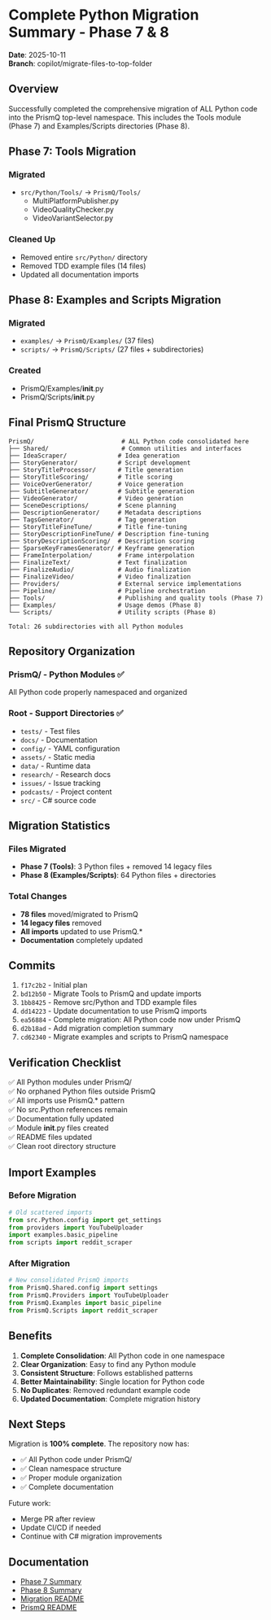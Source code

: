 # Complete Python Migration Summary - Phase 7 & 8

**Date**: 2025-10-11  
**Branch**: copilot/migrate-files-to-top-folder

## Overview

Successfully completed the comprehensive migration of ALL Python code into the PrismQ top-level namespace. This includes the Tools module (Phase 7) and Examples/Scripts directories (Phase 8).

## Phase 7: Tools Migration

### Migrated
- `src/Python/Tools/` → `PrismQ/Tools/`
  - MultiPlatformPublisher.py
  - VideoQualityChecker.py
  - VideoVariantSelector.py

### Cleaned Up
- Removed entire `src/Python/` directory
- Removed TDD example files (14 files)
- Updated all documentation imports

## Phase 8: Examples and Scripts Migration

### Migrated
- `examples/` → `PrismQ/Examples/` (37 files)
- `scripts/` → `PrismQ/Scripts/` (27 files + subdirectories)

### Created
- PrismQ/Examples/__init__.py
- PrismQ/Scripts/__init__.py

## Final PrismQ Structure

```
PrismQ/                        # ALL Python code consolidated here
├── Shared/                    # Common utilities and interfaces
├── IdeaScraper/              # Idea generation
├── StoryGenerator/           # Script development
├── StoryTitleProcessor/      # Title generation
├── StoryTitleScoring/        # Title scoring
├── VoiceOverGenerator/       # Voice generation
├── SubtitleGenerator/        # Subtitle generation
├── VideoGenerator/           # Video generation
├── SceneDescriptions/        # Scene planning
├── DescriptionGenerator/     # Metadata descriptions
├── TagsGenerator/            # Tag generation
├── StoryTitleFineTune/       # Title fine-tuning
├── StoryDescriptionFineTune/ # Description fine-tuning
├── StoryDescriptionScoring/  # Description scoring
├── SparseKeyFramesGenerator/ # Keyframe generation
├── FrameInterpolation/       # Frame interpolation
├── FinalizeText/             # Text finalization
├── FinalizeAudio/            # Audio finalization
├── FinalizeVideo/            # Video finalization
├── Providers/                # External service implementations
├── Pipeline/                 # Pipeline orchestration
├── Tools/                    # Publishing and quality tools (Phase 7)
├── Examples/                 # Usage demos (Phase 8)
└── Scripts/                  # Utility scripts (Phase 8)

Total: 26 subdirectories with all Python modules
```

## Repository Organization

### PrismQ/ - Python Modules ✅
All Python code properly namespaced and organized

### Root - Support Directories ✅
- `tests/` - Test files
- `docs/` - Documentation  
- `config/` - YAML configuration
- `assets/` - Static media
- `data/` - Runtime data
- `research/` - Research docs
- `issues/` - Issue tracking
- `podcasts/` - Project content
- `src/` - C# source code

## Migration Statistics

### Files Migrated
- **Phase 7 (Tools)**: 3 Python files + removed 14 legacy files
- **Phase 8 (Examples/Scripts)**: 64 Python files + directories

### Total Changes
- **78 files** moved/migrated to PrismQ
- **14 legacy files** removed
- **All imports** updated to use PrismQ.*
- **Documentation** completely updated

## Commits

1. `f17c2b2` - Initial plan
2. `bd12b50` - Migrate Tools to PrismQ and update imports
3. `1bb8425` - Remove src/Python and TDD example files
4. `dd14223` - Update documentation to use PrismQ imports
5. `ea56884` - Complete migration: All Python code now under PrismQ
6. `d2b18ad` - Add migration completion summary
7. `cd62340` - Migrate examples and scripts to PrismQ namespace

## Verification Checklist

✅ All Python modules under PrismQ/  
✅ No orphaned Python files outside PrismQ  
✅ All imports use PrismQ.* pattern  
✅ No src.Python references remain  
✅ Documentation fully updated  
✅ Module __init__.py files created  
✅ README files updated  
✅ Clean root directory structure  

## Import Examples

### Before Migration
```python
# Old scattered imports
from src.Python.config import get_settings
from providers import YouTubeUploader
import examples.basic_pipeline
from scripts import reddit_scraper
```

### After Migration
```python
# New consolidated PrismQ imports
from PrismQ.Shared.config import settings
from PrismQ.Providers import YouTubeUploader
from PrismQ.Examples import basic_pipeline
from PrismQ.Scripts import reddit_scraper
```

## Benefits

1. **Complete Consolidation**: All Python code in one namespace
2. **Clear Organization**: Easy to find any Python module
3. **Consistent Structure**: Follows established patterns
4. **Better Maintainability**: Single location for Python code
5. **No Duplicates**: Removed redundant example code
6. **Updated Documentation**: Complete migration history

## Next Steps

Migration is **100% complete**. The repository now has:
- ✅ All Python code under PrismQ/
- ✅ Clean namespace structure
- ✅ Proper module organization
- ✅ Complete documentation

Future work:
- Merge PR after review
- Update CI/CD if needed
- Continue with C# migration improvements

## Documentation

- [Phase 7 Summary](docs/migration/PHASE7_TOOLS_MIGRATION.md)
- [Phase 8 Summary](docs/migration/PHASE8_EXAMPLES_SCRIPTS_MIGRATION.md)
- [Migration README](docs/migration/README.md)
- [PrismQ README](PrismQ/README.md)

